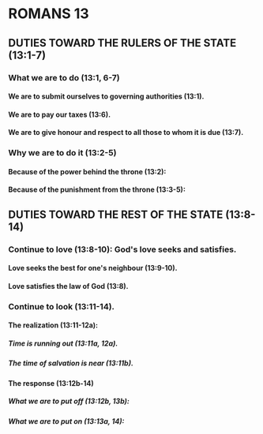 ---
---
# ROMANS 13
## DUTIES TOWARD THE RULERS OF THE STATE (13:1-7) 
###  What we are to do (13:1, 6-7) 
####  We are to submit ourselves to governing authorities (13:1). 
####  We are to pay our taxes (13:6). 
####  We are to give honour and respect to all those to whom it is due (13:7). 
###  Why we are to do it (13:2-5) 
####  Because of the power behind the throne (13:2): 
####  Because of the punishment from the throne (13:3-5): 
## DUTIES TOWARD THE REST OF THE STATE (13:8-14) 
###  Continue to love (13:8-10): God\'s love seeks and satisfies. 
####  Love seeks the best for one\'s neighbour (13:9-10). 
####  Love satisfies the law of God (13:8). 
###  Continue to look (13:11-14). 
####  The realization (13:11-12a): 
#####  Time is running out (13:11a, 12a). 
#####  The time of salvation is near (13:11b). 
####  The response (13:12b-14) 
#####  What we are to put off (13:12b, 13b): 
#####  What we are to put on (13:13a, 14): 
